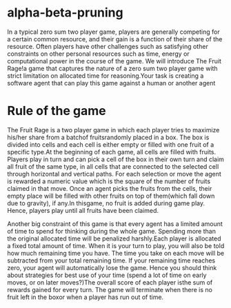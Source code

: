 # alpha-beta-pruning
In a typical zero sum two player game, players are generally competing for a certain common resource, and their gain is a function of their share of the resource. Often players have other challenges such as satisfying other constraints on other personal resources such as time,  energy  or  computational  power  in  the  course  of  the  game. We will introduce The Fruit Rage!a game that captures the nature of a zero sum two player game with strict limitation on allocated time for reasoning.Your task is creating a software agent that can play this game against a human or another agent

# Rule of the game
The Fruit Rage is a two player game in which each player tries to maximize his/her share from a batchof fruitsrandomly placed in a box. The box is divided into cells and each cell is either empty or filled with one fruit of a specific type.At the beginning of each game, all cells are filled with fruits. Players play in turn and can pick a cell of the box in their own turn and claim all fruit of the same type, in all cells that are connected to the selected cell through horizontal and vertical paths. For each selection or move the agent is rewarded a numeric value which is the square of the number of fruits claimed in that move. Once an agent picks the fruits from the cells, their empty place will be filled with other fruits on top of them(which fall down due to gravity), if any.In thisgame, no fruit is added during game play. Hence, players play until all fruits have been claimed.

Another big constraint of this game is that every agent has a limited amount of time to spend for thinking during the whole game. Spending more than the original allocated time will be penalized harshly.Each player is allocated a fixed total amount of time. When it is your turn to play, you will also be told how much remaining time you have. The time you take on each move will be subtracted from your total remaining time. If your remaining time reaches zero, your agent will automatically lose the game. Hence you should think about strategies for best use of your time (spend a lot of time on early moves, or on later moves?)The overall score of each player isthe sum of rewards gained for every turn. The game will terminate when there is no fruit left in the boxor when a player has run out of time.
